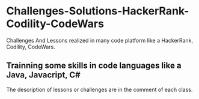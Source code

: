 # Challenges-Solutions-HackerRank-Codility-CodeWars

Challenges And Lessons realized in many code platform like a HackerRank, Codility, CodeWars.

## Trainning some skills in code languages like a Java, Javacript, C#

The description of lessons or challenges are in the comment of each class.
